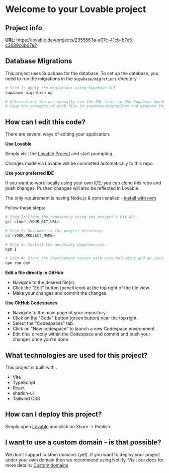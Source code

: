 
# Welcome to your Lovable project

## Project info

**URL**: https://lovable.dev/projects/2355563a-a07c-41cb-b7e5-c3689c6b67e2

## Database Migrations

This project uses Supabase for the database. To set up the database, you need to run the migrations in the `supabase/migrations` directory.

```sh
# Step 1: Apply the migrations using Supabase CLI
supabase migration up

# Alternative: You can manually run the SQL files in the Supabase dashboard SQL editor
# Copy the contents of each file in supabase/migrations and execute them in order
```

## How can I edit this code?

There are several ways of editing your application.

**Use Lovable**

Simply visit the [Lovable Project](https://lovable.dev/projects/2355563a-a07c-41cb-b7e5-c3689c6b67e2) and start prompting.

Changes made via Lovable will be committed automatically to this repo.

**Use your preferred IDE**

If you want to work locally using your own IDE, you can clone this repo and push changes. Pushed changes will also be reflected in Lovable.

The only requirement is having Node.js & npm installed - [install with nvm](https://github.com/nvm-sh/nvm#installing-and-updating)

Follow these steps:

```sh
# Step 1: Clone the repository using the project's Git URL.
git clone <YOUR_GIT_URL>

# Step 2: Navigate to the project directory.
cd <YOUR_PROJECT_NAME>

# Step 3: Install the necessary dependencies.
npm i

# Step 4: Start the development server with auto-reloading and an instant preview.
npm run dev
```

**Edit a file directly in GitHub**

- Navigate to the desired file(s).
- Click the "Edit" button (pencil icon) at the top right of the file view.
- Make your changes and commit the changes.

**Use GitHub Codespaces**

- Navigate to the main page of your repository.
- Click on the "Code" button (green button) near the top right.
- Select the "Codespaces" tab.
- Click on "New codespace" to launch a new Codespace environment.
- Edit files directly within the Codespace and commit and push your changes once you're done.

## What technologies are used for this project?

This project is built with .

- Vite
- TypeScript
- React
- shadcn-ui
- Tailwind CSS

## How can I deploy this project?

Simply open [Lovable](https://lovable.dev/projects/2355563a-a07c-41cb-b7e5-c3689c6b67e2) and click on Share -> Publish.

## I want to use a custom domain - is that possible?

We don't support custom domains (yet). If you want to deploy your project under your own domain then we recommend using Netlify. Visit our docs for more details: [Custom domains](https://docs.lovable.dev/tips-tricks/custom-domain/)
